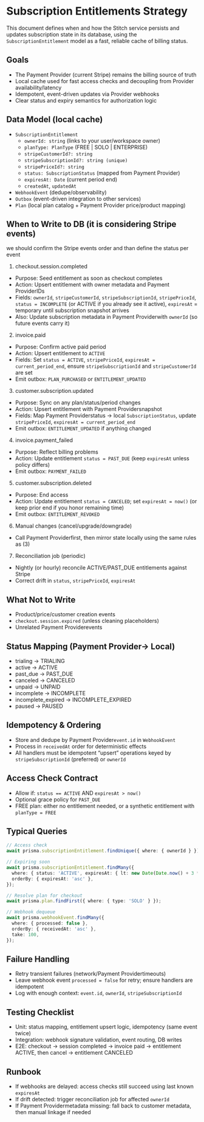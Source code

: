 # Subscription Entitlements Strategy

This document defines when and how the Stitch service persists and updates subscription state in its database, using the `SubscriptionEntitlement` model as a fast, reliable cache of billing status.

## Goals

- The Payment Provider (current Stripe) remains the billing source of truth
- Local cache used for fast access checks and decoupling from Provider availability/latency
- Idempotent, event-driven updates via Provider webhooks
- Clear status and expiry semantics for authorization logic

## Data Model (local cache)

- `SubscriptionEntitlement`
  - `ownerId: string` (links to your user/workspace owner)
  - `planType: PlanType` (FREE | SOLO | ENTERPRISE)
  - `stripeCustomerId?: string`
  - `stripeSubscriptionId?: string (unique)`
  - `stripePriceId?: string`
  - `status: SubscriptionStatus` (mapped from Payment Provider)
  - `expiresAt: Date` (current period end)
  - `createdAt`, `updatedAt`
- `WebhookEvent` (dedupe/observability)
- `Outbox` (event-driven integration to other services)
- `Plan` (local plan catalog + Payment Provider price/product mapping)

## When to Write to DB (it is considering Stripe events)

we should confirm the Stripe events order and than define the status per event

1. checkout.session.completed

- Purpose: Seed entitlement as soon as checkout completes
- Action: Upsert entitlement with owner metadata and Payment ProviderIDs
- Fields: `ownerId`, `stripeCustomerId`, `stripeSubscriptionId`, `stripePriceId`, `status = INCOMPLETE` (or ACTIVE if you already see it active), `expiresAt` = temporary until subscription snapshot arrives <!-- define the status -->
- Also: Update subscription metadata in Payment Providerwith `ownerId` (so future events carry it)

2. invoice.paid

- Purpose: Confirm active paid period
- Action: Upsert entitlement to `ACTIVE` <!-- define the status -->
- Fields: Set `status = ACTIVE`, `stripePriceId`, `expiresAt = current_period_end`, ensure `stripeSubscriptionId` and `stripeCustomerId` are set
- Emit outbox: `PLAN_PURCHASED` or `ENTITLEMENT_UPDATED`

3. customer.subscription.updated

- Purpose: Sync on any plan/status/period changes
- Action: Upsert entitlement with Payment Providersnapshot
- Fields: Map Payment Providerstatus → local `SubscriptionStatus`, update `stripePriceId`, `expiresAt = current_period_end`
- Emit outbox: `ENTITLEMENT_UPDATED` if anything changed

4. invoice.payment_failed

- Purpose: Reflect billing problems
- Action: Update entitlement `status = PAST_DUE` (keep `expiresAt` unless policy differs)
- Emit outbox: `PAYMENT_FAILED`

5. customer.subscription.deleted

- Purpose: End access
- Action: Update entitlement `status = CANCELED`; set `expiresAt = now()` (or keep prior end if you honor remaining time)
- Emit outbox: `ENTITLEMENT_REVOKED`

6. Manual changes (cancel/upgrade/downgrade)

- Call Payment Providerfirst, then mirror state locally using the same rules as (3)

7. Reconciliation job (periodic)

- Nightly (or hourly) reconcile ACTIVE/PAST_DUE entitlements against Stripe
- Correct drift in `status`, `stripePriceId`, `expiresAt`

## What Not to Write

- Product/price/customer creation events
- `checkout.session.expired` (unless cleaning placeholders)
- Unrelated Payment Providerevents

## Status Mapping (Payment Provider→ Local)

- trialing → TRIALING
- active → ACTIVE
- past_due → PAST_DUE
- canceled → CANCELED
- unpaid → UNPAID
- incomplete → INCOMPLETE
- incomplete_expired → INCOMPLETE_EXPIRED
- paused → PAUSED

## Idempotency & Ordering

- Store and dedupe by Payment Provider`event.id` in `WebhookEvent`
- Process in `receivedAt` order for deterministic effects
- All handlers must be idempotent “upsert” operations keyed by `stripeSubscriptionId` (preferred) or `ownerId`

## Access Check Contract

- Allow if: `status == ACTIVE` AND `expiresAt > now()`
- Optional grace policy for `PAST_DUE`
- FREE plan: either no entitlement needed, or a synthetic entitlement with `planType = FREE`

## Typical Queries

```ts
// Access check
await prisma.subscriptionEntitlement.findUnique({ where: { ownerId } });

// Expiring soon
await prisma.subscriptionEntitlement.findMany({
  where: { status: 'ACTIVE', expiresAt: { lt: new Date(Date.now() + 3 * 24 * 60 * 60 * 1000) } },
  orderBy: { expiresAt: 'asc' },
});

// Resolve plan for checkout
await prisma.plan.findFirst({ where: { type: 'SOLO' } });

// Webhook dequeue
await prisma.webhookEvent.findMany({
  where: { processed: false },
  orderBy: { receivedAt: 'asc' },
  take: 100,
});
```

## Failure Handling

- Retry transient failures (network/Payment Providertimeouts)
- Leave webhook event `processed = false` for retry; ensure handlers are idempotent
- Log with enough context: `event.id`, `ownerId`, `stripeSubscriptionId`

## Testing Checklist

- Unit: status mapping, entitlement upsert logic, idempotency (same event twice)
- Integration: webhook signature validation, event routing, DB writes
- E2E: checkout → session completed → invoice paid → entitlement ACTIVE, then cancel → entitlement CANCELED

## Runbook

- If webhooks are delayed: access checks still succeed using last known `expiresAt`
- If drift detected: trigger reconciliation job for affected `ownerId`
- If Payment Providermetadata missing: fall back to customer metadata, then manual linkage if needed
